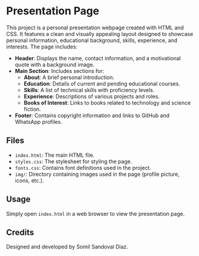 # Presentation Page

This project is a personal presentation webpage created with HTML and CSS. It features a clean and visually appealing layout designed to showcase personal information, educational background, skills, experience, and interests. The page includes:

- **Header**: Displays the name, contact information, and a motivational quote with a background image.
- **Main Section**: Includes sections for:
  - **About**: A brief personal introduction.
  - **Education**: Details of current and pending educational courses.
  - **Skills**: A list of technical skills with proficiency levels.
  - **Experience**: Descriptions of various projects and roles.
  - **Books of Interest**: Links to books related to technology and science fiction.
- **Footer**: Contains copyright information and links to GitHub and WhatsApp profiles.

## Files

- `index.html`: The main HTML file.
- `styles.css`: The stylesheet for styling the page.
- `fonts.css`: Contains font definitions used in the project.
- `img/`: Directory containing images used in the page (profile picture, icons, etc.).

## Usage

Simply open `index.html` in a web browser to view the presentation page.

## Credits

Designed and developed by Somil Sandoval Diaz.
